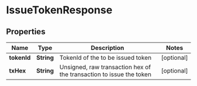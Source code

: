 
# IssueTokenResponse

## Properties
Name | Type | Description | Notes
------------ | ------------- | ------------- | -------------
**tokenId** | **String** | TokenId of the to be issued token |  [optional]
**txHex** | **String** | Unsigned, raw transaction hex of the transaction to issue the token |  [optional]




